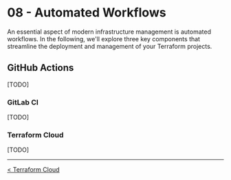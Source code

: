 # 08 - Automated Workflows

An essential aspect of modern infrastructure management is automated workflows. In the following, we'll explore three key components that streamline the deployment and management of your Terraform projects.

## GitHub Actions

[TODO]

### GitLab CI

[TODO]

### Terraform Cloud

[TODO]

---

[< Terraform Cloud](../07%20-%20Terraform%20Cloud/)